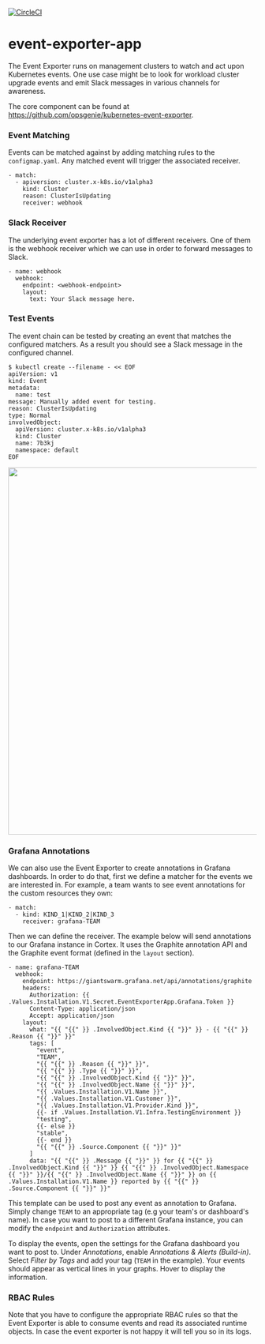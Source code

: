 [![CircleCI](https://dl.circleci.com/status-badge/img/gh/giantswarm/event-exporter-app.svg?style=svg)](https://dl.circleci.com/status-badge/redirect/gh/giantswarm/event-exporter-app)

# event-exporter-app

The Event Exporter runs on management clusters to watch and act upon Kubernetes events. One use case might be to look for workload cluster upgrade events and emit Slack messages in various channels for awareness.

The core component can be found at <https://github.com/opsgenie/kubernetes-event-exporter>.

### Event Matching

Events can be matched against by adding matching rules to the `configmap.yaml`. Any matched event will trigger the associated receiver.

```
- match:
  - apiversion: cluster.x-k8s.io/v1alpha3
    kind: Cluster
    reason: ClusterIsUpdating
    receiver: webhook
```

### Slack Receiver 

The underlying event exporter has a lot of different receivers. One of them is the webhook receiver which we can use in order to forward messages to Slack.

```
- name: webhook
  webhook:
    endpoint: <webhook-endpoint>
    layout:
      text: Your Slack message here.
```

### Test Events

The event chain can be tested by creating an event that matches the configured matchers. As a result you should see a Slack message in the configured channel.

```
$ kubectl create --filename - << EOF
apiVersion: v1
kind: Event
metadata:
  name: test
message: Manually added event for testing.
reason: ClusterIsUpdating
type: Normal
involvedObject:
  apiVersion: cluster.x-k8s.io/v1alpha3
  kind: Cluster
  name: 7b3kj
  namespace: default
EOF
```

<img width="744" src="https://user-images.githubusercontent.com/552769/94246545-2bf70e80-ff1c-11ea-9e0c-93438ccfd063.png">

### Grafana Annotations

We can also use the Event Exporter to create annotations in Grafana dashboards. In order to do that, first we define a matcher for the events we are interested in. For example, a team wants to see event annotations for the custom resources they own:

```
- match:
  - kind: KIND_1|KIND_2|KIND_3
    receiver: grafana-TEAM
```

Then we can define the receiver. The example below will send annotations to our Grafana instance in Cortex. It uses the Graphite annotation API and the Graphite event format (defined in the `layout` section).

```
- name: grafana-TEAM
  webhook:
    endpoint: https://giantswarm.grafana.net/api/annotations/graphite
    headers:
      Authorization: {{ .Values.Installation.V1.Secret.EventExporterApp.Grafana.Token }}
      Content-Type: application/json
      Accept: application/json
    layout:
      what: "{{ "{{" }} .InvolvedObject.Kind {{ "}}" }} - {{ "{{" }} .Reason {{ "}}" }}"
      tags: [
        "event",
        "TEAM",
        "{{ "{{" }} .Reason {{ "}}" }}",
        "{{ "{{" }} .Type {{ "}}" }}",
        "{{ "{{" }} .InvolvedObject.Kind {{ "}}" }}",
        "{{ "{{" }} .InvolvedObject.Name {{ "}}" }}",
        "{{ .Values.Installation.V1.Name }}",
        "{{ .Values.Installation.V1.Customer }}",
        "{{ .Values.Installation.V1.Provider.Kind }}",
        {{- if .Values.Installation.V1.Infra.TestingEnvironment }}
        "testing",
        {{- else }}
        "stable",
        {{- end }}
        "{{ "{{" }} .Source.Component {{ "}}" }}"
      ]
      data: "{{ "{{" }} .Message {{ "}}" }} for {{ "{{" }} .InvolvedObject.Kind {{ "}}" }} {{ "{{" }} .InvolvedObject.Namespace {{ "}}" }}/{{ "{{" }} .InvolvedObject.Name {{ "}}" }} on {{ .Values.Installation.V1.Name }} reported by {{ "{{" }} .Source.Component {{ "}}" }}"
```

This template can be used to post any event as annotation to Grafana. Simply change `TEAM` to an appropriate tag (e.g your team's or dashboard's name). In case you want to post to a different Grafana instance, you can modify the `endpoint` and `Authorization` attributes.

To display the events, open the settings for the Grafana dashboard you want to post to. Under _Annotations_, enable _Annotations & Alerts (Build-in)_. Select _Filter by Tags_ and add your tag (`TEAM` in the example). Your events should appear as vertical lines in your graphs. Hover to display the information.

### RBAC Rules

Note that you have to configure the appropriate RBAC rules so that the Event Exporter is able to consume events and read its associated runtime objects. In case the event exporter is not happy it will tell you so in its logs. 
